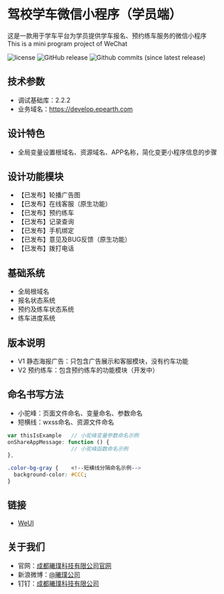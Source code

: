 # 驾校学车微信小程序（学员端）
这是一款用于学车平台为学员提供学车报名、预约练车服务的微信小程序  
This is a mini program project of WeChat

![license](https://img.shields.io/github/license/EpearthLtd/drivingSchool-mini-student.svg)
![GitHub release](https://img.shields.io/github/release/EpearthLtd/drivingSchool-mini-student.svg)
![Github commits (since latest release)](https://img.shields.io/github/commits-since/EpearthLtd/drivingSchool-mini-student/latest.svg)

## 技术参数
* 调试基础库：2.2.2
* 业务域名：https://develop.epearth.com

## 设计特色
* 全局变量设置根域名、资源域名、APP名称，简化变更小程序信息的步骤

## 设计功能模块
* 【已发布】轮播广告图
* 【已发布】在线客服（原生功能）
* 【已发布】预约练车
* 【已发布】记录查询
* 【已发布】手机绑定
* 【已发布】意见及BUG反馈（原生功能）
* 【已发布】拨打电话

## 基础系统
* 全局根域名
* 报名状态系统
* 预约及练车状态系统
* 练车进度系统

## 版本说明
* V1 静态海报广告：只包含广告展示和客服模块，没有约车功能
* V2 预约练车：包含预约练车的功能模块（开发中）

## 命名书写方法
* 小驼峰：页面文件命名、变量命名、参数命名
* 短横线：wxss命名、资源文件命名
```JavaScript
var thisIsExample   // 小驼峰变量参数命名示例
onShareAppMessage: function () {
                    // 小驼峰函数命名示例
},
```
```CSS
.color-bg-gray {    <!--短横线分隔命名示例-->
  background-color: #CCC;
}
```
## 链接
* [WeUI](https://github.com/Tencent/weui-wxss)

## 关于我们
* 官网：[成都曦璞科技有限公司官网](http://www.epearth.com)
* 新浪微博：[@曦璞公司](https://weibo.com/xipugongsi)
* 钉钉：[成都曦璞科技有限公司](https://h5.dingtalk.com/home/orgHome.html?corpId=dingaec3efd8fe21f19d35c2f4657eb6378f&token=7f52ac4cc9fc070c5c8457a4610c5006&from=share&_dt_no_comment=1)
